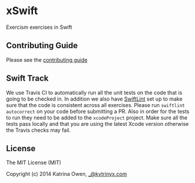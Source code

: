 # xSwift

Exercism exercises in Swift

## Contributing Guide

Please see the [contributing guide](https://github.com/exercism/x-api/blob/master/CONTRIBUTING.md#the-exercise-data)

## Swift Track

We use Travis CI to automatically run all the unit tests on the code that is going to be checked in. In addition we also have [SwiftLint](https://github.com/realm/SwiftLint) set up to make sure that the code is consistent across all exercises. Please run `swiftlint autocorrect` on your code before submitting a PR. Also in order for the tests to run they need to be added to the `xcodeProject` project. Make sure all the tests pass locally and that you are using the latest Xcode version otherwise the Travis checks may fail.

## License

The MIT License (MIT)

Copyright (c) 2014 Katrina Owen, _@kytrinyx.com
